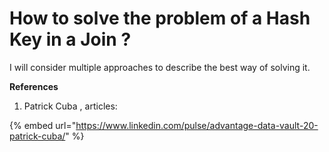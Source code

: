# How to solve the problem of a Hash Key in a Join ?

I will consider multiple approaches to describe the best way of solving it.





**References**

1. Patrick Cuba , articles:

{% embed url="https://www.linkedin.com/pulse/advantage-data-vault-20-patrick-cuba/" %}
